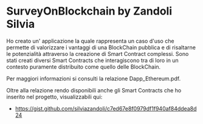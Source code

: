 # SurveyOnBlockchain by Zandoli Silvia

Ho creato un' applicazione la quale rappresenta un caso d'uso che
permette di valorizzare i vantaggi di una BlockChain pubblica e di risaltarne le potenzialità
attraverso la creazione di Smart Contract complessi. Sono stati creati diversi
Smart Contracts che interagiscono tra di loro in un contesto puramente distribuito come quello
delle BlockChain.

Per maggiori informazioni si consulti la relazione Dapp_Ethereum.pdf. 

Oltre alla relazione rendo disponibili anche gli Smart Contracts che ho inserito nel progetto, visualizzabili qui:
- https://gist.github.com/silviazandoli/c7ed67e8f0979df1f940af84ddea8d24


